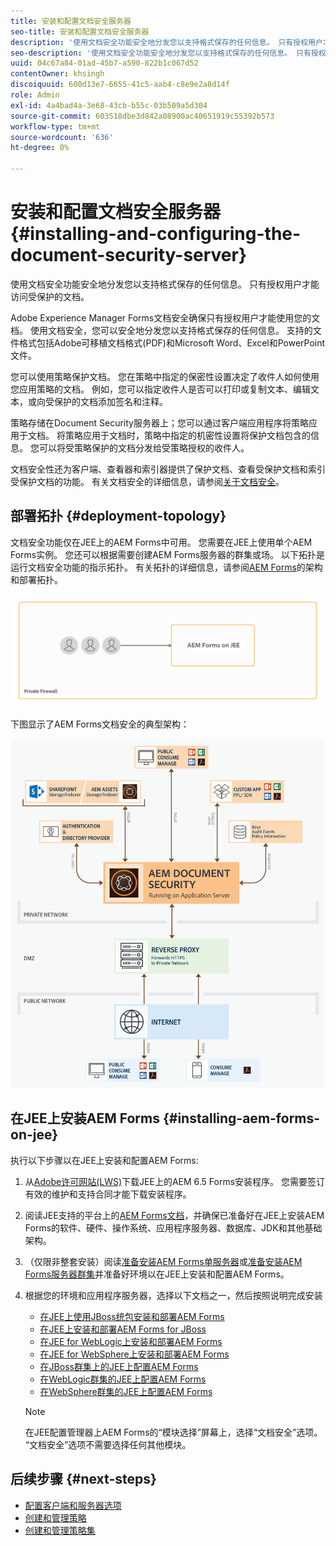 ```yaml
---
title: 安装和配置文档安全服务器
seo-title: 安装和配置文档安全服务器
description: '使用文档安全功能安全地分发您以支持格式保存的任何信息。 只有授权用户才能访问受保护的文档。 '
seo-description: '使用文档安全功能安全地分发您以支持格式保存的任何信息。 只有授权用户才能访问受保护的文档。 '
uuid: 04c67a84-01ad-45b7-a590-822b1c067d52
contentOwner: khsingh
discoiquuid: 600d13e7-6655-41c5-aab4-c8e9e2a8d14f
role: Admin
exl-id: 4a4bad4a-3e68-43cb-b55c-03b509a5d304
source-git-commit: 603518dbe3d842a08900ac40651919c55392b573
workflow-type: tm+mt
source-wordcount: '636'
ht-degree: 0%

---
```


# 安装和配置文档安全服务器 {#installing-and-configuring-the-document-security-server}

使用文档安全功能安全地分发您以支持格式保存的任何信息。 只有授权用户才能访问受保护的文档。

Adobe Experience Manager Forms文档安全确保只有授权用户才能使用您的文档。 使用文档安全，您可以安全地分发您以支持格式保存的任何信息。 支持的文件格式包括Adobe可移植文档格式(PDF)和Microsoft Word、Excel和PowerPoint文件。

您可以使用策略保护文档。 您在策略中指定的保密性设置决定了收件人如何使用您应用策略的文档。 例如，您可以指定收件人是否可以打印或复制文本、编辑文本，或向受保护的文档添加签名和注释。

策略存储在Document Security服务器上；您可以通过客户端应用程序将策略应用于文档。 将策略应用于文档时，策略中指定的机密性设置将保护文档包含的信息。 您可以将受策略保护的文档分发给受策略授权的收件人。

文档安全性还为客户端、查看器和索引器提供了保护文档、查看受保护文档和索引受保护文档的功能。 有关文档安全的详细信息，请参阅[关于文档安全](/help/forms/using/admin-help/document-security.md)。

## 部署拓扑  {#deployment-topology}

文档安全功能仅在JEE上的AEM Forms中可用。 您需要在JEE上使用单个AEM Forms实例。 您还可以根据需要创建AEM Forms服务器的群集或场。 以下拓扑是运行文档安全功能的指示拓扑。 有关拓扑的详细信息，请参阅[AEM Forms](aem-forms-architecture-deployment.md)的架构和部署拓扑。

<!--fix above link-->

![](do-not-localize/document-security-server_topology.png)

下图显示了AEM Forms文档安全的典型架构：

![](do-not-localize/document-security-typical-environment.png)

## 在JEE上安装AEM Forms {#installing-aem-forms-on-jee}

执行以下步骤以在JEE上安装和配置AEM Forms:

1. 从[Adobe许可网站(LWS)](https://licensing.adobe.com/)下载JEE上的AEM 6.5 Forms安装程序。 您需要签订有效的维护和支持合同才能下载安装程序。
1. 阅读JEE支持的平台上的[AEM Forms文档](/help/forms/using/aem-forms-jee-supported-platforms.md)，并确保已准备好在JEE上安装AEM Forms的软件、硬件、操作系统、应用程序服务器、数据库、JDK和其他基础架构。
1. （仅限非整套安装）阅读[准备安装AEM Forms单服务器](https://www.adobe.com/go/learn_aemforms_prepareInstallsingle_64)或[准备安装AEM Forms服务器群集](https://www.adobe.com/go/learn_aemforms_prepareInstallcluster_64)并准备好环境以在JEE上安装和配置AEM Forms。
1. 根据您的环境和应用程序服务器，选择以下文档之一，然后按照说明完成安装

   * [在JEE上使用JBoss统包安装和部署AEM Forms](https://www.adobe.com/go/learn_aemforms_installTurnkey_64)
   * [在JEE上安装和部署AEM Forms for JBoss](https://www.adobe.com/go/learn_aemforms_installJBoss_64)
   * [在JEE for WebLogic上安装和部署AEM Forms](https://www.adobe.com/go/learn_aemforms_installWebLogic_64)
   * [在JEE for WebSphere上安装和部署AEM Forms](https://www.adobe.com/go/learn_aemforms_installWebSphere_64)
   * [在JBoss群集上的JEE上配置AEM Forms](https://www.adobe.com/go/learn_aemforms_clusterJBoss_64)
   * [在WebLogic群集的JEE上配置AEM Forms](https://www.adobe.com/go/learn_aemforms_clusterWebLogic_64)
   * [在WebSphere群集的JEE上配置AEM Forms](https://www.adobe.com/go/learn_aemforms_clusterWebSphere_64)

   >[!NOTE]
   >
   >在JEE配置管理器上AEM Forms的“模块选择”屏幕上，选择“文档安全”选项。 “文档安全”选项不需要选择任何其他模块。

## 后续步骤 {#next-steps}

* [配置客户端和服务器选项](/help/forms/using/admin-help/configuring-client-server-options.md)
* [创建和管理策略](/help/forms/using/admin-help/creating-policies.md)
* [创建和管理策略集](/help/forms/using/admin-help/creating-policy-sets.md)
